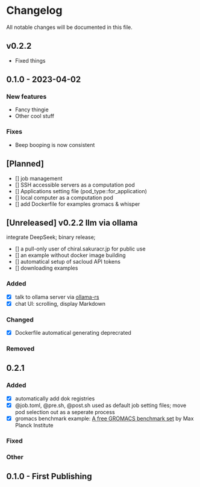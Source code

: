# Changelog
All notable changes will be documented in this file.

## v0.2.2

- Fixed things

## 0.1.0 - 2023-04-02

### New features
- Fancy thingie
- Other cool stuff

### Fixes

- Beep booping is now consistent

## [Planned]
- [] job management
- [] SSH accessible servers as a computation pod 
- [] Applications setting file (pod_type::for_application)
- [] local computer as a computation pod
- [] add Dockerfile for examples gromacs & whisper 

## [Unreleased] v0.2.2 llm via ollama
integrate DeepSeek; binary release;
- [] a pull-only user of chiral.sakuracr.jp for public use
- [] an example without docker image building
- [] automatical setup of sacloud API tokens 
- [] downloading examples

### Added
- [x] talk to ollama server via [ollama-rs](https://github.com/pepperoni21/ollama-rs)
- [x] chat UI: scrolling, display Markdown

### Changed
- [x] Dockerfile automatical generating deprecrated

### Removed



## 0.2.1

### Added
- [x] automatically add dok registries
- [x] @job.toml, @pre.sh, @post.sh used as default job setting files; move pod selection out as a seperate process
- [x] gromacs benchmark example: [A free GROMACS benchmark set](https://www.mpinat.mpg.de/grubmueller/bench) by Max Planck Institute

### Fixed


### Other


## 0.1.0 - First Publishing
